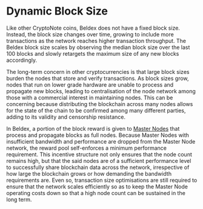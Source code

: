 # Dynamic Block Size

Like other CryptoNote coins, Beldex does not have a fixed block size. Instead, the block size changes over time, growing to include more transactions as the network reaches higher transaction throughput. The Beldex block size scales by observing the median block size over the last 100 blocks and slowly retargets the maximum size of any new blocks accordingly.

The long-term concern in other cryptocurrencies is that large block sizes burden the nodes that store and verify  transactions. As block sizes grow, nodes that run on lower grade hardware are unable to process and propagate new blocks, leading to centralisation of the node network among those with a commercial interest in maintaining nodes. This can be concerning because distributing the blockchain across many nodes allows for the state of the chain to be confirmed among many different parties, adding to its validity and censorship resistance.

In Beldex, a portion of the block reward is given to [Master Nodes](../MasterNodes/MNOverview.md) that process and propagate blocks as full nodes. Because Master Nodes with insufficient bandwidth and performance are dropped from the Master Node network, the reward pool self-enforces a minimum performance requirement.   This incentive structure not only ensures that the node count remains high, but that the said nodes are of a sufficient performance level to successfully share blockchain data across the network, irrespective of how large the blockchain grows or how demanding the bandwidth requirements are. Even so, transaction size optimisations are still required to ensure that the network scales efficiently so as to keep the Master Node operating costs down so that a high node count can be sustained in the long term.